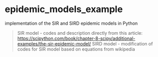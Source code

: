 # epidemic_models_example
implementation of the SIR and SIRD epidemic models in Python

> SIR model - codes and description directly from this article: https://scipython.com/book/chapter-8-scipy/additional-examples/the-sir-epidemic-model/
> SIRD model - modification of codes for SIR model based on equations from wikipedia
